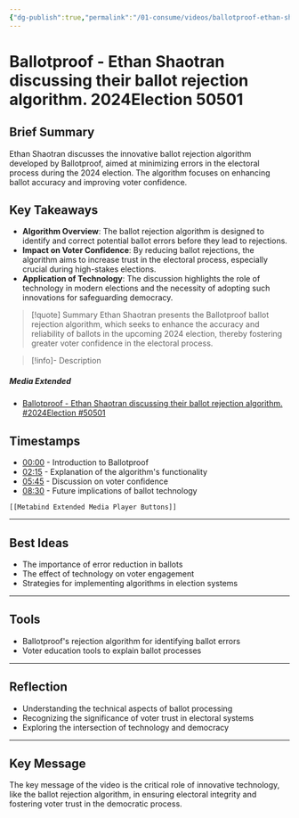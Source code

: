 ```yaml
---
{"dg-publish":true,"permalink":"/01-consume/videos/ballotproof-ethan-shaotran-discussing-their-ballot-rejection-algorithm-2024-election-50501/","title":"Ballotproof - Ethan Shaotran discussing their ballot rejection algorithm. #2024Election #50501"}
---
```


# Ballotproof - Ethan Shaotran discussing their ballot rejection algorithm. 2024Election 50501
## Brief Summary  
Ethan Shaotran discusses the innovative ballot rejection algorithm developed by Ballotproof, aimed at minimizing errors in the electoral process during the 2024 election. The algorithm focuses on enhancing ballot accuracy and improving voter confidence.  

## Key Takeaways  
- **Algorithm Overview**: The ballot rejection algorithm is designed to identify and correct potential ballot errors before they lead to rejections.  
- **Impact on Voter Confidence**: By reducing ballot rejections, the algorithm aims to increase trust in the electoral process, especially crucial during high-stakes elections.  
- **Application of Technology**: The discussion highlights the role of technology in modern elections and the necessity of adopting such innovations for safeguarding democracy.

> [!quote] Summary
> Ethan Shaotran presents the Ballotproof ballot rejection algorithm, which seeks to enhance the accuracy and reliability of ballots in the upcoming 2024 election, thereby fostering greater voter confidence in the electoral process.

> [!info]- Description
> 

##### Media Extended
- [Ballotproof - Ethan Shaotran discussing their ballot rejection algorithm. #2024Election #50501](https://www.youtube.com/embed/bl4Aiscu6hk)

## Timestamps
- [00:00](https://www.youtube.com/bl4Aiscu6hk) - Introduction to Ballotproof
- [02:15](https://www.youtube.com/bl4Aiscu6hk) - Explanation of the algorithm's functionality
- [05:45](https://www.youtube.com/bl4Aiscu6hk) - Discussion on voter confidence
- [08:30](https://www.youtube.com/bl4Aiscu6hk) - Future implications of ballot technology

```meta-bind-embed
[[Metabind Extended Media Player Buttons]]
```

---

## Best Ideas
- The importance of error reduction in ballots
- The effect of technology on voter engagement
- Strategies for implementing algorithms in election systems

---

## Tools
- Ballotproof's rejection algorithm for identifying ballot errors
- Voter education tools to explain ballot processes

---
## Reflection
- Understanding the technical aspects of ballot processing
- Recognizing the significance of voter trust in electoral systems
- Exploring the intersection of technology and democracy

---

## Key Message
The key message of the video is the critical role of innovative technology, like the ballot rejection algorithm, in ensuring electoral integrity and fostering voter trust in the democratic process.